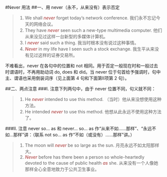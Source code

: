 #Never 用法
##一、用 never（永不，从来没有）表示否定
>1. We shall *never* forget today’s network conference. 我们永不忘记今天的网络会议。
>2. They have *never* seen such a new-type multimedia computer. 他们从来没见过这样一台新型的多媒体计算机。
>3. I *never* said such a thing. 我当时根本没有说过这种事情。
>4. *Never* in my life have I seen such a stock exchange. 我生平从来没有见过这样的证券交易所。

不难看出，never 在各句中的位置和 not 相同。用于否定一般现在时和一般过去时谓语时，不再用助动词 do, does 和 did。当 never 位于句首给予强调时，句中主、谓语也采用倒装词序（见上面第 4 句和下面第Ⅱ项第 2 句）。

##二、两点注意
###Ⅰ. 注意下列两句中，由于 never 位置不同，句义就不同：
>1. He *never* intended to use this method. （当时）他从来没想使用这种方法。
>2. He intended *never* to use this method. 他想从此永远不使用这种方法了。

###II. 注意 never so… as 和 never… so… as 作“从来不如……那样”、“永远不如…那样”讲：（联系 not so… as 作“不如（或没有）……那样”讲。）
>1. The moon will *never* be so large as the sun. 月亮永远不如太阳那样大。
>2. *Never* before has there been a person so whole-heartedly devoted to the cause of public health *as* she. 从来没有一个人像她那样全心全意地致力于公共卫生事业。

<style>em {color: brown;}</style>


